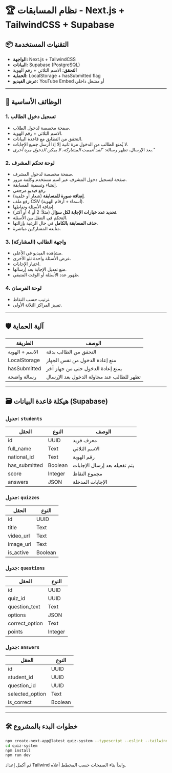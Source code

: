 
# 🏆 نظام المسابقات - Next.js + TailwindCSS + Supabase

## 📦 التقنيات المستخدمة
- **الواجهة:** Next.js + TailwindCSS
- **البيانات:** Supabase (PostgreSQL)
- **التحقق:** الاسم الثلاثي + رقم الهوية
- **الحماية:** LocalStorage + hasSubmitted flag
- **عرض الفيديو:** YouTube Embed أو مشغل داخلي

---

## 🎯 الوظائف الأساسية

### 1. تسجيل دخول الطالب
- صفحة مخصصة لدخول الطلاب.
- الاسم الثلاثي + رقم الهوية.
- التحقق من التطابق مع قاعدة البيانات.
- لا يُمنع الطالب من الدخول مرة ثانية إلا إذا أرسل جميع الإجابات.
- بعد الإرسال، تظهر رسالة: *"لقد أتممت المشاركة، لا يمكن الدخول مرة أخرى."*

### 2. لوحة تحكم المشرف
- صفحة مخصصة لدخول المشرف.
- صفحة لتسجيل دخول المشرف عبر اسم مستخدم وكلمة مرور.
- إنشاء وتسمية المسابقة.
- رفع فيديو مرجعي.
- **إضافة صورة للمسابقة** (شعار أو خلفية).
- رفع ملف CSV (أسماء + أرقام الهوية).
- إضافة الأسئلة ونقاطها.
- **تحديد عدد خيارات الإجابة لكل سؤال** (مثلاً: 2 أو 4 أو أكثر).
- التحكم في التنقل بين الأسئلة.
- **حذف المسابقة بالكامل** في حال الرغبة بإزالتها.
- متابعة المشاركين مباشرة.

### 3. واجهة الطالب (المشاركة)
- مشاهدة الفيديو في الأعلى.
- عرض الأسئلة واحدة تلو الأخرى.
- اختيار الإجابات.
- منع تعديل الإجابة بعد إرسالها.
- ظهور عدد الأسئلة أو الوقت المتبقي.

### 4. لوحة الفرسان
- ترتيب حسب النقاط.
- تمييز المراكز الثلاثة الأولى.

---

## 🛡️ آلية الحماية

| الطريقة | الوصف |
|---------|--------|
| الاسم + الهوية | التحقق من الطالب بدقة |
| LocalStorage | منع إعادة الدخول من نفس الجهاز |
| hasSubmitted | يمنع إعادة الدخول حتى من جهاز آخر |
| رسالة واضحة | تظهر للطالب عند محاولة الدخول بعد الإرسال |

---

## 🗃️ هيكلة قاعدة البيانات (Supabase)

### جدول: `students`
| الحقل | النوع | الوصف |
|-------|-------|-------|
| id | UUID | معرف فريد |
| full_name | Text | الاسم الثلاثي |
| national_id | Text | رقم الهوية |
| has_submitted | Boolean | يتم تفعيله بعد إرسال الإجابات |
| score | Integer | مجموع النقاط |
| answers | JSON | الإجابات المدخلة |

### جدول: `quizzes`
| الحقل | النوع |
|-------|-------|
| id | UUID |
| title | Text |
| video_url | Text |
| image_url | Text |
| is_active | Boolean |

### جدول: `questions`
| الحقل | النوع |
|-------|-------|
| id | UUID |
| quiz_id | UUID |
| question_text | Text |
| options | JSON |
| correct_option | Text |
| points | Integer |

### جدول: `answers`
| الحقل | النوع |
|-------|-------|
| id | UUID |
| student_id | UUID |
| question_id | UUID |
| selected_option | Text |
| is_correct | Boolean |

---

## 🛠 خطوات البدء بالمشروع

```bash
npx create-next-app@latest quiz-system --typescript --eslint --tailwind --app
cd quiz-system
npm install
npm run dev
```

ثم أكمل إعداد Tailwind وابدأ بناء الصفحات حسب المخطط أعلاه.
